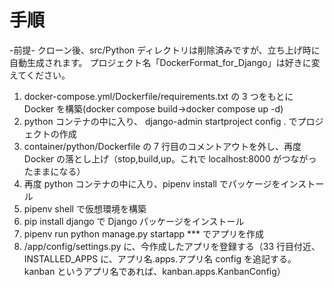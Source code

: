 # 手順

-前提-
クローン後、src/Python ディレクトリは削除済みですが、立ち上げ時に自動生成されます。
プロジェクト名「DockerFormat_for_Django」は好きに変えてください。

1. docker-compose.yml/Dockerfile/requirements.txt の 3 つをもとに Docker を構築(docker compose build→docker compose up -d)
2. python コンテナの中に入り、 django-admin startproject config . でプロジェクトの作成
3. container/python/Dockerfile の 7 行目のコメントアウトを外し、再度 Docker の落とし上げ（stop,build,up。これで localhost:8000 がつながったままになる）
4. 再度 python コンテナの中に入り、pipenv install でパッケージをインストール
5. pipenv shell で仮想環境を構築
6. pip install django で Django パッケージをインストール
7. pipenv run python manage.py startapp \*\*\* でアプリを作成
8. /app/config/settings.py に、今作成したアプリを登録する（33 行目付近、INSTALLED_APPS に、アプリ名.apps.アプリ名 config を追記する。kanban というアプリ名であれば、kanban.apps.KanbanConfig）
